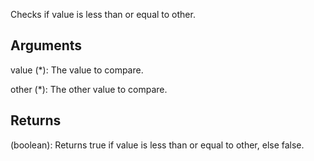 Checks if value is less than or equal to other.


## Arguments
value (*): The value to compare.

other (*): The other value to compare.


## Returns
(boolean): Returns true if value is less than or equal to other, else false.
